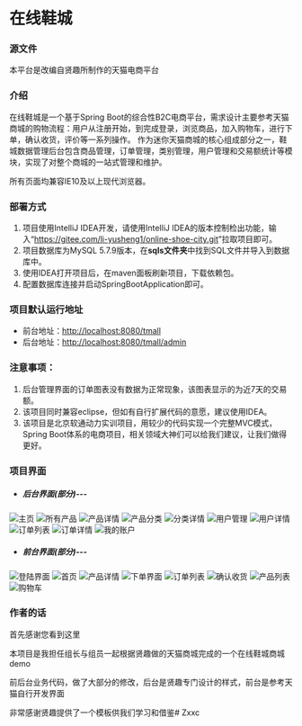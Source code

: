 # 在线鞋城
### 源文件
本平台是改编自贤趣所制作的天猫电商平台
### 介绍
在线鞋城是一个基于Spring Boot的综合性B2C电商平台，需求设计主要参考天猫商城的购物流程：用户从注册开始，到完成登录，浏览商品，加入购物车，进行下单，确认收货，评价等一系列操作。
作为迷你天猫商城的核心组成部分之一，鞋城数据管理后台包含商品管理，订单管理，类别管理，用户管理和交易额统计等模块，实现了对整个商城的一站式管理和维护。

所有页面均兼容IE10及以上现代浏览器。

### 部署方式
1. 项目使用IntelliJ IDEA开发，请使用IntelliJ IDEA的版本控制检出功能，输入“<https://gitee.com/li-yusheng1/online-shoe-city.git>”拉取项目即可。
2. 项目数据库为MySQL 5.7.9版本，在**sqls文件夹**中找到SQL文件并导入到数据库中。
3. 使用IDEA打开项目后，在maven面板刷新项目，下载依赖包。
4. 配置数据库连接并启动SpringBootApplication即可。

### 项目默认运行地址
+ 前台地址：<http://localhost:8080/tmall>
+ 后台地址：<http://localhost:8080/tmall/admin>

### 注意事项：
1. 后台管理界面的订单图表没有数据为正常现象，该图表显示的为近7天的交易额。
2. 该项目同时兼容eclipse，但如有自行扩展代码的意愿，建议使用IDEA。
3. 该项目是北京软通动力实训项目，用较少的代码实现一个完整MVC模式，Spring Boot体系的电商项目，相关领域大神们可以给我们建议，让我们做得更好。

### 项目界面
+ ##### 后台界面(部分)---
![主页](src\main\webapp\res\images\dome\主页.jpg)
![所有产品](src\main\webapp\res\images\dome\所有产品.jpg)
![产品详情](src\main\webapp\res\images\dome\产品详情.jpg)
![产品分类](src\main\webapp\res\images\dome\产品分类.jpg)
![分类详情](src\main\webapp\res\images\dome\分类详情.jpg)
![用户管理](src\main\webapp\res\images\dome\用户管理.jpg)
![用户详情](src\main\webapp\res\images\dome\用户详情.jpg)
![订单列表](src\main\webapp\res\images\dome\订单列表.jpg)
![订单详情](src\main\webapp\res\images\dome\订单详情.jpg)
![我的账户](src\main\webapp\res\images\dome\我的账户.jpg)
+ ##### 前台界面(部分)---
![登陆界面](src\main\webapp\res\images\demo2\登陆页面.jpg)
![首页](src\main\webapp\res\images\demo2\首页.jpg)
![产品详情](src\main\webapp\res\images\demo2\产品详情.jpg)
![下单界面](src\main\webapp\res\images\demo2\下单页面.jpg)
![订单列表](src\main\webapp\res\images\demo2\订单页面.jpg)
![确认收货](src\main\webapp\res\images\demo2\确认收货.jpg)
![产品列表](src\main\webapp\res\images\demo2\产品列表.jpg)
![购物车](src\main\webapp\res\images\demo2\购物车.jpg)

### 作者的话

首先感谢您看到这里

本项目是我担任组长与组员一起根据贤趣做的天猫商城完成的一个在线鞋城商城demo

前后台业务代码，做了大部分的修改，后台是贤趣专门设计的样式，前台是参考天猫自行开发界面

非常感谢贤趣提供了一个模板供我们学习和借鉴# Zxxc
